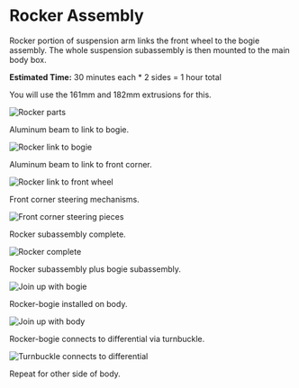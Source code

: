 # Rocker Assembly

Rocker portion of suspension arm links the front wheel to the bogie assembly.
The whole suspension subassembly is then mounted to the main body box.

**Estimated Time:** 30 minutes each * 2 sides = 1 hour total

You will use the 161mm and 182mm extrusions for this.

![Rocker parts](images/Rocker01-Parts.jpg)

Aluminum beam to link to bogie.

![Rocker link to bogie](images/Rocker02-Rear.jpg)

Aluminum beam to link to front corner.

![Rocker link to front wheel](images/Rocker03-Front.jpg)

Front corner steering mechanisms.

![Front corner steering pieces](images/Rocker04-FrontCorner.jpg)

Rocker subassembly complete.

![Rocker complete](images/Rocker05-Complete.jpg)

Rocker subassembly plus bogie subassembly.

![Join up with bogie](images/Rocker06-WithBogie.jpg)

Rocker-bogie installed on body.

![Join up with body](images/Rocker07-Mounted.jpg)

Rocker-bogie connects to differential via turnbuckle.

![Turnbuckle connects to differential](images/Rocker08-Turnbuckle.jpg)

Repeat for other side of body.
